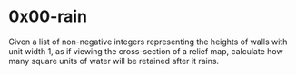 # 0x00-rain

Given a list of non-negative integers representing the heights of walls with unit width 1, as if viewing the cross-section of a relief map, calculate how many square units of water will be retained after it rains.